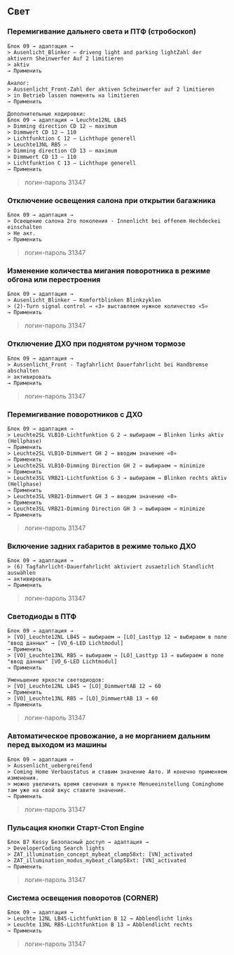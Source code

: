 ## Свет

### Перемигивание дальнего света и ПТФ (стробоскоп)

	Блок 09 → адаптация →
	> Ausenlicht_Blinker — driveng light and parking lightZahl der aktivern Sheinwerfer Auf 2 limitieren
	> aktiv
	→ Применить

    Аналог:
	> Aussenlicht_Front-Zahl der aktiven Scheinwerfer auf 2 limitieren
	> in Betrieb lassen поменять на limitieren
	→ Применить

	Дополнительные кодировки:
	Блок 09 → адаптация → Leuchte12NL LB45
	> Dimming direction CD 12 — maximum
	> Dimmwert CD 12 – 110
	> Lichtfunktion С 12 — Lichthupe generell
	> Leuchte13NL RB5 —
	> Dimming direction CD 13 — maximum
	> Dimmwert CD 13 – 110
	> Lichtfunktion С 13 — Lichthupe generell
	→ Применить
	
> логин-пароль 31347

### Отключение освещения салона при открытии багажника

	Блок 09 → адаптация →
	> Освещение салона 2го поколения - Innenlicht bei offenem Hechdeckei einschalten
	> Не акт.
	→ Применить

> логин-пароль 31347

### Изменение количества мигания поворотника в режиме обгона или перестроения

	Блок 09 → адаптация →
	> Ausenlicht_Blinker — Komfortblinken Blinkzyklen
	> (2)-Turn signal control → «3» выставляем нужное количество «5»
	→ Применить

> логин-пароль 31347

### Отключение ДХО при поднятом ручном тормозе

	Блок 09 → адаптация →
	> Aussenlicht_Front - Tagfahrlicht Dauerfahrlicht bei Handbremse abschalten
	> активировать
	→ Применить

> логин-пароль 31347

### Перемигивание поворотников с ДХО

	Блок 09 → адаптация →
	> Leuchte2SL VLB10-Lichtfunktion G 2 → выбираем → Blinken links aktiv (Hellphase)
	→ Применить
	> Leuchte2SL VLB10-Dimmwert GH 2 → вводим значение «0»
	→ Применить
	> Leuchte2SL VLB10-Dimming Direction GH 2 → выбираем → minimize
	→ Применить
	> Leuchte3SL VRB21-Lichtfunktion G 3 → выбираем → Blinken rechts aktiv (Hellphase)
	→ Применить
	> Leuchte3SL VRB21-Dimmwert GH 3 → вводим значение «0»
	→ Применить
	> Leuchte3SL VRB21-Dimming Direction GH 3 → выбираем → minimize
	→ Применить

> логин-пароль 31347

### Включение задних габаритов в режиме только ДХО

	Блок 09 → адаптация →
	> (6) Tagfahrlicht-Dauerfahrlicht aktiviert zusaetzlich Standlicht auswählen
	→ активировать
	→ Применить

> логин-пароль 31347

### Светодиоды в ПТФ

	Блок 09 → адаптация →
	> [VO]_Leuchte12NL LB45 → выбираем → [LO]_Lasttyp 12 → выбираем в поле "ввод данных" → [VO_6-LED Lichtmodul]
	→ Применить
	> [VO]_Leuchte13NL RB5 → выбираем → [LO]_Lasttyp 13 → выбираем в поле "ввод данных" [VO_6-LED Lichtmodul]
	→ Применить

	Уменьшение яркости светодиодов:
	> [VO]_Leuchte12NL LB45 → [LO]_DimmwertAB 12 → 60
	→ Применить
	> [VO]_Leuchte13NL RB5 → [LO]_DimmwertAB 13 → 60
	→ Применить

> логин-пароль 31347

### Автоматическое провожание, а не морганием дальним перед выходом из машины

	Блок 09 → адаптация → 
	> Aussenlicht_uebergreifend
	> Coming Home Verbaustatus и ставим значение Авто. И конечно применяем изменения.
	> можно увеличить время свечения в пункте Menueeinstellung Cominghome там уже на свой вкус ставите значение.
	→ Применить

> логин-пароль 31347

### Пульсация кнопки Старт-Стоп Engine

	Блок В7 Kessy Безопасный доступ → адаптация → 
	> DeveloperCoding Search lights
	> ZAT_illumination_concept_mybeat_clamp58xt: [VN]_activated
	> ZAT_illumination_modus_mybeat_clamp58xt: [VN]_activated
	→ Применить

> логин-пароль 31347

### Система освещения поворотов (CORNER)

	Блок 09 → адаптация →
	> Leuchte 12NL LB45-Lichtfunktion B 12 → Abblendlicht links
	> Leuchte 13NL RB5-Lichtfunktion B 13 → Abblendlicht rechts
	→ Применить

> логин-пароль 31347

